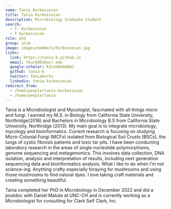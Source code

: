 ```yaml
---
name: Tania Kurbessoian
title: Tania Kurbessoian
description: Microbiology Graduate Student
search:
  - T. Kurbessoian
  - T Kurbessoian
role: phd
group: alum
image: images/members/Kurbessoian.jpg
links:
  link: https://tania-k.github.io
  email: tkurb001@ucr.edu
  google-scholar: KZcoGKkAAAAJ
  github: tania-k
  twitter: TaniaKurbs
  linkedin: tania-kurbessoian
redirect_from:
  - /home/people/tania-kurbessoian
  - /home/people/tania
---
```


Tania is a Microbiologist and Mycologist, fascinated with all things micro and fungi.
I earned my M.S. in Biology from California State University, Northridge(2016) and Bachelors in Microbiology B.S from California State University, Northridge (2013). My main goal is to integrate microbiology, mycology and bioinformatics.
Current research is focusing on studying Micro-Colonial Fungi (MCFs) isolated from Biological Soil Crusts (BSCs), the lungs of cystic fibrosis patients and toxic tar pits. I have been conducting laboratory research in the areas of single nucleotide polymorphisms, genome sequencing and metagenomics. This involves data collection, DNA isolation, analysis and interpretation of results, including next generation sequencing data and bioinformatics analysis.
What I like to do when I’m not science-ing. Anything crafty especially foraying for mushrooms and using those mushrooms to find natural dyes. I love taking craft materials and creating something beautiful.

Tania completed her PhD in Microbiology in December 2022 and did a postdoc with Daniel Matute at UNC-CH and is currently working as a Microbiologist for consulting for Clark Seif Clark, Inc. 